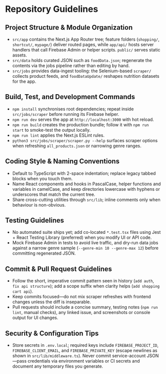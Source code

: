 # Repository Guidelines

## Project Structure & Module Organization
- `src/app` contains the Next.js App Router tree; feature folders (`shopping/`, `shortcut/`, `mypage/`) deliver routed pages, while `app/api/` hosts server handlers that call Firebase Admin or helper scripts. `public/` serves static assets.
- `src/data` holds curated JSON such as `foodData.json`; regenerate the contents via the jobs pipeline rather than editing by hand.
- `src/jobs` provides data-ingest tooling: the Selenium-based `scraper/` collects product feeds, and `foodDataUpdate/` reshapes nutrition datasets for the app.

## Build, Test, and Development Commands
- `npm install` synchronises root dependencies; repeat inside `src/jobs/scraper` before running its Firebase helper.
- `npm run dev` serves the app at `http://localhost:3000` with hot reload.
- `npm run build` creates the production bundle; follow it with `npm run start` to smoke-test the output locally.
- `npm run lint` applies the Next.js ESLint rules.
- `python3 src/jobs/scraper/scraper.py --help` surfaces scraper options when refreshing `all_products.json` or narrowing genre ranges.

## Coding Style & Naming Conventions
- Default to TypeScript with 2-space indentation; replace legacy tabbed blocks when you touch them.
- Name React components and hooks in PascalCase, helper functions and variables in camelCase, and keep directories lowercase with hyphens or underscores that match the current tree.
- Share cross-cutting utilities through `src/lib`; inline comments only when behaviour is non-obvious.

## Testing Guidelines
- No automated suite ships yet; add co-located `*.test.tsx` files using Jest + React Testing Library (preferred) when you modify UI or API code.
- Mock Firebase Admin in tests to avoid live traffic, and dry-run data jobs against a narrow genre sample (`--genre-min 10 --genre-max 12`) before committing regenerated JSON.

## Commit & Pull Request Guidelines
- Follow the short, imperative commit pattern seen in history (`add auth`, `fix api structure`); add a scope suffix when clarity helps (`add shopping cart api`).
- Keep commits focused—do not mix scraper refreshes with frontend changes unless the diff is inseparable.
- Pull requests should include a concise summary, testing notes (`npm run lint`, manual checks), any linked issue, and screenshots or console output for UI changes.

## Security & Configuration Tips
- Store secrets in `.env.local`; required keys include `FIREBASE_PROJECT_ID`, `FIREBASE_CLIENT_EMAIL`, and `FIREBASE_PRIVATE_KEY` (escape newlines as shown in `src/lib/middleware.ts`). Never commit service-account JSON—pass credentials via environment variables or CI secrets and document any temporary files you generate.
